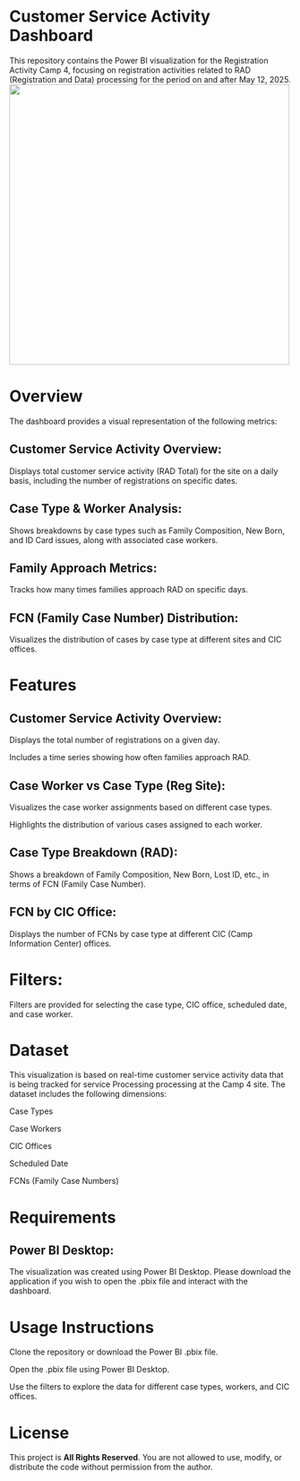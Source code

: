 # Customer Service Activity Dashboard
This repository contains the Power BI visualization for the Registration Activity Camp 4, focusing on registration activities related to RAD (Registration and Data) processing for the period on and after May 12, 2025.
<img src="https://github.com/user-attachments/assets/acb09b0e-9dcc-446e-9859-c2e244222a58" width="500" />


# Overview
The dashboard provides a visual representation of the following metrics:

## Customer Service Activity Overview: 
Displays total customer service activity (RAD Total) for the site on a daily basis, including the number of registrations on specific dates.

## Case Type & Worker Analysis: 
Shows breakdowns by case types such as Family Composition, New Born, and ID Card issues, along with associated case workers.

## Family Approach Metrics: 
Tracks how many times families approach RAD on specific days.

## FCN (Family Case Number) Distribution: 
Visualizes the distribution of cases by case type at different sites and CIC offices.

# Features
## Customer Service Activity Overview:

Displays the total number of registrations on a given day.

Includes a time series showing how often families approach RAD.

## Case Worker vs Case Type (Reg Site):

Visualizes the case worker assignments based on different case types.

Highlights the distribution of various cases assigned to each worker.

## Case Type Breakdown (RAD):

Shows a breakdown of Family Composition, New Born, Lost ID, etc., in terms of FCN (Family Case Number).

## FCN by CIC Office:

Displays the number of FCNs by case type at different CIC (Camp Information Center) offices.

# Filters:

Filters are provided for selecting the case type, CIC office, scheduled date, and case worker.

# Dataset
This visualization is based on real-time customer service activity data that is being tracked for service Processing processing at the Camp 4 site. The dataset includes the following dimensions:

Case Types

Case Workers

CIC Offices

Scheduled Date

FCNs (Family Case Numbers)

# Requirements
## Power BI Desktop: 
The visualization was created using Power BI Desktop. Please download the application if you wish to open the .pbix file and interact with the dashboard.

# Usage Instructions
Clone the repository or download the Power BI .pbix file.

Open the .pbix file using Power BI Desktop.

Use the filters to explore the data for different case types, workers, and CIC offices.

# License
This project is **All Rights Reserved**. You are not allowed to use, modify, or distribute the code without permission from the author.
